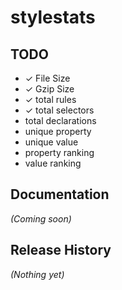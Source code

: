 # stylestats 

## TODO
+ ✓ File Size
+ ✓ Gzip Size
+ ✓ total rules
+ ✓ total selectors
+ total declarations
+ unique property
+ unique value
+ property ranking
+ value ranking

## Documentation
_(Coming soon)_

## Release History
_(Nothing yet)_
